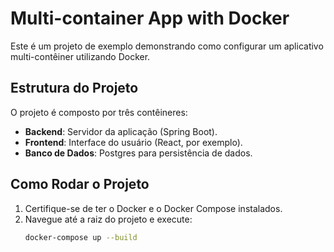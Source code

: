 # Multi-container App with Docker

Este é um projeto de exemplo demonstrando como configurar um aplicativo multi-contêiner utilizando Docker.

## Estrutura do Projeto

O projeto é composto por três contêineres:
- **Backend**: Servidor da aplicação (Spring Boot).
- **Frontend**: Interface do usuário (React, por exemplo).
- **Banco de Dados**: Postgres para persistência de dados.

## Como Rodar o Projeto

1. Certifique-se de ter o Docker e o Docker Compose instalados.
2. Navegue até a raiz do projeto e execute:
   ```bash
   docker-compose up --build
